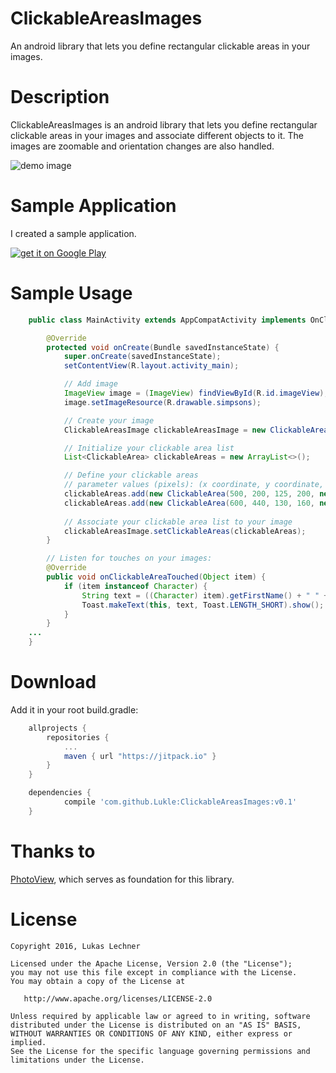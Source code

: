 # ClickableAreasImages
An android library that lets you define rectangular clickable areas in your images.

Description
===========

ClickableAreasImages is an android library that lets you define rectangular clickable areas in your images and associate different objects to it. The images are zoomable and orientation changes are also handled.

![demo image](https://raw.githubusercontent.com/Lukle/ClickableAreasImages/master/images/demo_image.png "Demo Image")

Sample Application
==================

I created a sample application.

[![get it on Google Play](https://raw.githubusercontent.com/Lukle/ClickableAreasImages/master/images/google-play-badge.png)](https://play.google.com/store/apps/details?id=at.lukle.clickableareas.app)


Sample Usage
========

```java
    public class MainActivity extends AppCompatActivity implements OnClickableAreaClickedListener {

        @Override
        protected void onCreate(Bundle savedInstanceState) {
            super.onCreate(savedInstanceState);
            setContentView(R.layout.activity_main);

            // Add image
            ImageView image = (ImageView) findViewById(R.id.imageView);
            image.setImageResource(R.drawable.simpsons);

            // Create your image
            ClickableAreasImage clickableAreasImage = new ClickableAreasImage(new PhotoViewAttacher(image), this);

            // Initialize your clickable area list
            List<ClickableArea> clickableAreas = new ArrayList<>();

            // Define your clickable areas
            // parameter values (pixels): (x coordinate, y coordinate, width, height) and assign an object to it
            clickableAreas.add(new ClickableArea(500, 200, 125, 200, new Character("Homer", "Simpson")));
            clickableAreas.add(new ClickableArea(600, 440, 130, 160, new Character("Bart", "Simpson")));
        
            // Associate your clickable area list to your image
            clickableAreasImage.setClickableAreas(clickableAreas);
        }

        // Listen for touches on your images:
        @Override
        public void onClickableAreaTouched(Object item) {
            if (item instanceof Character) {
                String text = ((Character) item).getFirstName() + " " + ((Character) item).getLastName();
                Toast.makeText(this, text, Toast.LENGTH_SHORT).show();
            }
        }
    ...
    }
```

Download
========

Add it in your root build.gradle:

```gradle
    allprojects {
		repositories {
			...
			maven { url "https://jitpack.io" }
		}
	}

    dependencies {
	        compile 'com.github.Lukle:ClickableAreasImages:v0.1'
	}
```

Thanks to
=========

[PhotoView](https://github.com/chrisbanes/PhotoView), which serves as foundation for this library.

License
=======

    Copyright 2016, Lukas Lechner

    Licensed under the Apache License, Version 2.0 (the "License");
    you may not use this file except in compliance with the License.
    You may obtain a copy of the License at

       http://www.apache.org/licenses/LICENSE-2.0

    Unless required by applicable law or agreed to in writing, software
    distributed under the License is distributed on an "AS IS" BASIS,
    WITHOUT WARRANTIES OR CONDITIONS OF ANY KIND, either express or implied.
    See the License for the specific language governing permissions and
    limitations under the License.
